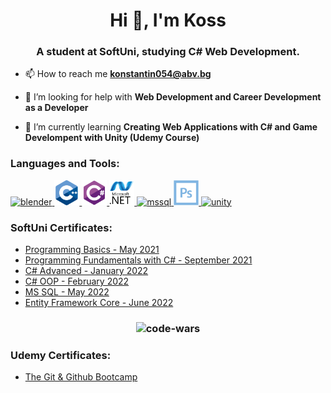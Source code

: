 <h1 align="center">Hi 👋, I'm Koss</h1>
<h3 align="center">A student at SoftUni, studying C# Web Development.</h3>

- 📫 How to reach me **konstantin054@abv.bg**

- 🤝 I’m looking for help with **Web Development and Career Development as a Developer**

- 🌱 I’m currently learning **Creating Web Applications with C# and Game Develompent with Unity (Udemy Course)**

<h3 align="left">Languages and Tools:</h3>
<p align="left"> <a href="https://www.blender.org/" target="_blank" rel="noreferrer"> <img src="https://download.blender.org/branding/community/blender_community_badge_white.svg" alt="blender" width="40" height="40"/> </a> <a href="https://www.w3schools.com/cpp/" target="_blank" rel="noreferrer"> <img src="https://raw.githubusercontent.com/devicons/devicon/master/icons/cplusplus/cplusplus-original.svg" alt="cplusplus" width="40" height="40"/> </a> <a href="https://www.w3schools.com/cs/" target="_blank" rel="noreferrer"> <img src="https://raw.githubusercontent.com/devicons/devicon/master/icons/csharp/csharp-original.svg" alt="csharp" width="40" height="40"/> </a> <a href="https://dotnet.microsoft.com/" target="_blank" rel="noreferrer"> <img src="https://raw.githubusercontent.com/devicons/devicon/master/icons/dot-net/dot-net-original-wordmark.svg" alt="dotnet" width="40" height="40"/> </a> <a href="https://www.microsoft.com/en-us/sql-server" target="_blank" rel="noreferrer"> <img src="https://www.svgrepo.com/show/303229/microsoft-sql-server-logo.svg" alt="mssql" width="40" height="40"/> </a> <a href="https://www.photoshop.com/en" target="_blank" rel="noreferrer"> <img src="https://raw.githubusercontent.com/devicons/devicon/master/icons/photoshop/photoshop-line.svg" alt="photoshop" width="40" height="40"/> </a> <a href="https://unity.com/" target="_blank" rel="noreferrer"> <img src="https://www.vectorlogo.zone/logos/unity3d/unity3d-icon.svg" alt="unity" width="40" height="40"/> </a> </p>

<h3 align="left">SoftUni Certificates:</h3>

- [Programming Basics - May 2021](https://softuni.bg/certificates/details/107349/2e8ea6df)
- [Programming Fundamentals with C# - September 2021](https://softuni.bg/certificates/details/119978/db1b63ec)
- [C# Advanced - January 2022](https://softuni.bg/certificates/details/123612/196882b5)
- [C# OOP - February 2022](https://softuni.bg/certificates/details/130950/25e362cb)
- [MS SQL - May 2022](https://softuni.bg/certificates/details/134776/2ea011f0)
- [Entity Framework Core - June 2022](https://softuni.bg/certificates/details/138307/97883558)

<h3 align="center"><img src="https://www.codewars.com/users/koss054%20/badges/large" alt="code-wars"></h3>

<h3 align="left">Udemy Certificates:</h3>

- [The Git & Github Bootcamp](https://udemy-certificate.s3.amazonaws.com/image/UC-21d5ef45-1525-450f-998d-4c2b98fdce58.jpg)
